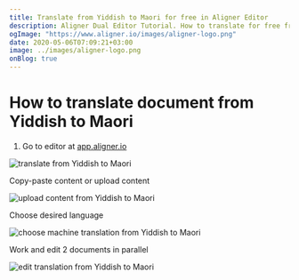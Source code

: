 ```yaml
---
title: Translate from Yiddish to Maori for free in Aligner Editor
description: Aligner Dual Editor Tutorial. How to translate for free from Yiddish to Maori. Aligner is multilingual document management platform. 
ogImage: "https://www.aligner.io/images/aligner-logo.png"
date: 2020-05-06T07:09:21+03:00
image: ../images/aligner-logo.png
onBlog: true
---
```


# How to translate document from Yiddish to Maori

1. Go to editor at [app.aligner.io](https://app.aligner.io "Aligner App web page")

![translate from Yiddish to Maori](../aligner-blank-editor.png "translate from Yiddish to Maori")

Copy-paste content or upload content

![upload content from Yiddish to Maori](../aligner-uploaded-document.png "upload content from Yiddish to Maori")

Choose desired language

![choose machine translation from Yiddish to Maori](../aligner-language-dropdown.png "choose machine translation from Yiddish to Maori")

Work and edit 2 documents in parallel

![edit translation from Yiddish to Maori](../aligner-double-sitded-editor.png "edit translation from Yiddish to Maori")

